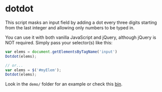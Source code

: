 dotdot
======

This script masks an input field by adding a dot every three digits starting from the last integer and allowing only numbers to be typed in.

You can use it with both vanilla JavaScript and jQuery, although jQuery is NOT required.
Simply pass your selector(s) like this: 

```javascript
var elems = document.getElementsByTagName('input')
Dotdot(elems);

// or...
var elems = $('#myElem');
Dotdot(elems);

```

Look in the `demo/` folder for an example or check this [bin](http://jsbin.com/yateme/2).


